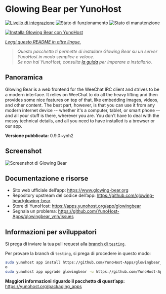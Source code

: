 <!--
N.B.: Questo README è stato automaticamente generato da <https://github.com/YunoHost/apps/tree/master/tools/readme_generator>
NON DEVE essere modificato manualmente.
-->

# Glowing Bear per YunoHost

[![Livello di integrazione](https://dash.yunohost.org/integration/glowingbear.svg)](https://dash.yunohost.org/appci/app/glowingbear) ![Stato di funzionamento](https://ci-apps.yunohost.org/ci/badges/glowingbear.status.svg) ![Stato di manutenzione](https://ci-apps.yunohost.org/ci/badges/glowingbear.maintain.svg)

[![Installa Glowing Bear con YunoHost](https://install-app.yunohost.org/install-with-yunohost.svg)](https://install-app.yunohost.org/?app=glowingbear)

*[Leggi questo README in altre lingue.](./ALL_README.md)*

> *Questo pacchetto ti permette di installare Glowing Bear su un server YunoHost in modo semplice e veloce.*  
> *Se non hai YunoHost, consulta [la guida](https://yunohost.org/install) per imparare a installarlo.*

## Panoramica

Glowing Bear is a web frontend for the WeeChat IRC client and strives to be a modern interface. It relies on WeeChat to do all the heavy lifting and then provides some nice features on top of that, like embedding images, videos, and other content. The best part, however, is that you can use it from any modern internet device -- whether it's a computer, tablet, or smart phone -- and all your stuff is there, wherever you are. You don't have to deal with the messy technical details, and all you need to have installed is a browser or our app.

**Versione pubblicata:** 0.9.0~ynh2

## Screenshot

![Screenshot di Glowing Bear](./doc/screenshots/screenshot.png)

## Documentazione e risorse

- Sito web ufficiale dell’app: <https://www.glowing-bear.org>
- Repository upstream del codice dell’app: <https://github.com/glowing-bear/glowing-bear>
- Store di YunoHost: <https://apps.yunohost.org/app/glowingbear>
- Segnala un problema: <https://github.com/YunoHost-Apps/glowingbear_ynh/issues>

## Informazioni per sviluppatori

Si prega di inviare la tua pull request alla [branch di `testing`](https://github.com/YunoHost-Apps/glowingbear_ynh/tree/testing).

Per provare la branch di `testing`, si prega di procedere in questo modo:

```bash
sudo yunohost app install https://github.com/YunoHost-Apps/glowingbear_ynh/tree/testing --debug
o
sudo yunohost app upgrade glowingbear -u https://github.com/YunoHost-Apps/glowingbear_ynh/tree/testing --debug
```

**Maggiori informazioni riguardo il pacchetto di quest’app:** <https://yunohost.org/packaging_apps>
